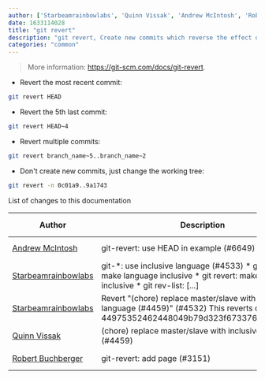 ```yaml
---
author: ['Starbeamrainbowlabs', 'Quinn Vissak', 'Andrew McIntosh', 'Robert Buchberger']
date: 1633114028
title: "git revert"
description: "git revert, Create new commits which reverse the effect of earlier ones."
categories: "common"
---
```

> More information: <https://git-scm.com/docs/git-revert>.

- Revert the most recent commit:

```bash
git revert HEAD
```

- Revert the 5th last commit:

```bash
git revert HEAD~4
```

- Revert multiple commits:

```bash
git revert branch_name~5..branch_name~2
```

- Don't create new commits, just change the working tree:

```bash
git revert -n 0c01a9..9a1743
```
List of changes to this documentation


Author | Description | ISO 8601 Date | GitHub link
------|-----|-----|-----
[Andrew McIntosh](mailto:amcintosh@users.noreply.github.com) | git-revert: use HEAD in example (#6649) | 2021-10-01T20:47:08 | [55ec5b50d3f5](https://github.com/tldr-pages/tldr/commit/55ec5b50d3f56667aab8fbf89e61a8aa899fbbba)
[Starbeamrainbowlabs](mailto:sbrl@starbeamrainbowlabs.com) | git-*: use inclusive language (#4533) * git subtree: make language inclusive * git revert: make language inclusive * git rev-list: [...] | 2020-10-19T20:26:01 | [948bcac65d48](https://github.com/tldr-pages/tldr/commit/948bcac65d48179728f823176fb4f4f7d58c201d)
[Starbeamrainbowlabs](mailto:sbrl@starbeamrainbowlabs.com) | Revert "(chore) replace master/slave with inclusive language (#4459)" (#4532) This reverts commit 44975352462448049b79d323f67337620a4a1740. | 2020-10-06T18:48:57 | [be3998d964be](https://github.com/tldr-pages/tldr/commit/be3998d964be9b7de60ed7b80f6c89264948f710)
[Quinn Vissak](mailto:qvissak@yahoo.com) | (chore) replace master/slave with inclusive language (#4459) | 2020-10-06T16:24:10 | [449753524624](https://github.com/tldr-pages/tldr/commit/44975352462448049b79d323f67337620a4a1740)
[Robert Buchberger](mailto:robert@buchberger.cc) | git-revert: add page (#3151) | 2019-07-01T00:25:31 | [13a11782e80a](https://github.com/tldr-pages/tldr/commit/13a11782e80a47bb0c8dcc9784c704fd444f51ce)

